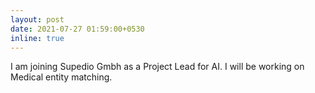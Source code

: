 ```yaml
---
layout: post
date: 2021-07-27 01:59:00+0530
inline: true
---
```


I am joining Supedio Gmbh as a Project Lead for AI. I will be working on Medical entity matching.
